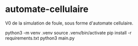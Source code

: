 # automate-cellulaire
V0 de la simulation de foule, sous forme d'automate cellulaire.



python3 -m venv .venv
source .venv/bin/activate
pip install -r requirements.txt
python3 main.py